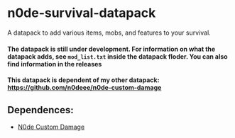 # n0de-survival-datapack
 A datapack to add various items, mobs, and features to your survival.

#### The datapack is still under development. For information on what the datapack adds, see `mod_list.txt` inside the datapack floder. You can also find information in the releases
#### This datapack is dependent of my other datapack: https://github.com/n0deee/n0de-custom-damage

## Dependences:
- [N0de Custom Damage](https://github.com/n0deee/n0de-custom-damage)
